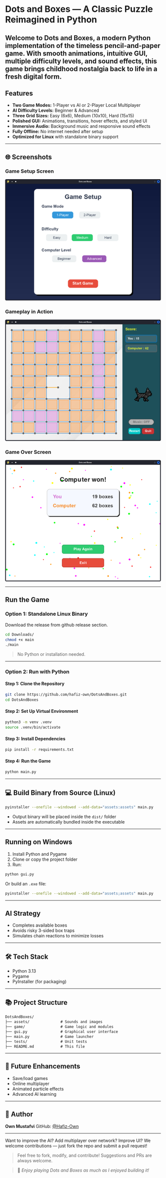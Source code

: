 # Dots and Boxes — A Classic Puzzle Reimagined in Python

Welcome to **Dots and Boxes**, a modern Python implementation of the timeless pencil-and-paper game. With smooth animations, intuitive GUI, multiple difficulty levels, and sound effects, this game brings childhood nostalgia back to life in a fresh digital form. 
---

##  Features

*  **Two Game Modes:** 1-Player vs AI or 2-Player Local Multiplayer
*  **AI Difficulty Levels:** Beginner & Advanced
*  **Three Grid Sizes:** Easy (6x6), Medium (10x10), Hard (15x15)
*  **Polished GUI:** Animations, transitions, hover effects, and styled UI
*  **Immersive Audio:** Background music and responsive sound effects
*  **Fully Offline:** No internet needed after setup
*  **Optimized for Linux** with standalone binary support

---

## 🌐 Screenshots

### Game Setup Screen

![Setup Screen](screenshots/setupscreen.png)

### Gameplay in Action

![Gameplay](screenshots/gameplay.png)

### Game Over Screen

![Game Over](screenshots/gameover.png)

---

##  Run the Game

### Option 1: Standalone Linux Binary

Download the release from github release section.
```bash
cd Downloads/
chmod +x main
./main
```

>  No Python or installation needed.

---

### Option 2: Run with Python

#### Step 1: Clone the Repository

```bash
git clone https://github.com/hafiz-own/DotsAndBoxes.git
cd DotsAndBoxes
```

#### Step 2: Set Up Virtual Environment

```bash
python3 -m venv .venv
source .venv/bin/activate
```

#### Step 3: Install Dependencies

```bash
pip install -r requirements.txt
```

#### Step 4: Run the Game

```bash
python main.py
```

---

## 💻 Build Binary from Source (Linux)

```bash
pyinstaller --onefile --windowed --add-data="assets:assets" main.py
```

* Output binary will be placed inside the `dist/` folder
* Assets are automatically bundled inside the executable

---

##  Running on Windows

1. Install Python and Pygame
2. Clone or copy the project folder
3. Run:

```bash
python gui.py
```

Or build an `.exe` file:

```bash
pyinstaller --onefile --windowed --add-data="assets;assets" main.py
```

---

##  AI Strategy

*  Completes available boxes
*  Avoids risky 3-sided box traps
*  Simulates chain reactions to minimize losses

---

## 🛠️ Tech Stack

* Python 3.13
* Pygame
* PyInstaller (for packaging)

---

## 📚 Project Structure

```
DotsAndBoxes/
├── assets/              # Sounds and images
├── game/                # Game logic and modules
├── gui.py               # Graphical user interface
├── main.py              # Game launcher
├── tests/               # Unit tests
├── README.md            # This file
```

---

## 🚚 Future Enhancements

* Save/load games
* Online multiplayer
* Animated particle effects
* Advanced AI learning

---

## 🙋 Author

**Own Mustafvi**
GitHub: [@Hafiz-Own](https://github.com/hafiz-own)

---
Want to improve the AI? Add multiplayer over network? Improve UI?
We welcome contributions — just fork the repo and submit a pull request!

> Feel free to fork, modify, and contribute! Suggestions and PRs are always welcome.

> 🚀 *Enjoy playing Dots and Boxes as much as I enjoyed building it!*
